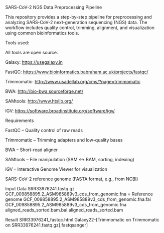 SARS-CoV-2 NGS Data Preprocessing Pipeline

This repository provides a step-by-step pipeline for preprocessing and analyzing SARS-CoV-2 next-generation sequencing (NGS) data. 
The workflow includes quality control, trimming, alignment, and visualization using common bioinformatics tools.



Tools used:

All tools are open source.

Galaxy: https://usegalaxy.in

FastQC: https://www.bioinformatics.babraham.ac.uk/projects/fastqc/

Trimmomatic: http://www.usadellab.org/cms/?page=trimmomatic

BWA: http://bio-bwa.sourceforge.net/

SAMtools: http://www.htslib.org/

IGV: https://software.broadinstitute.org/software/igv/


Requirements

FastQC – Quality control of raw reads

Trimmomatic – Trimming adapters and low-quality bases

BWA – Short-read aligner

SAMtools – File manipulation (SAM ↔ BAM, sorting, indexing)

IGV – Interactive Genome Viewer for visualization

SARS-CoV-2 reference genome (FASTA format, e.g., from NCBI)

Input Data
SRR33976241.fastq.gz
GCF_009858895.2_ASM985889v3_cds_from_genomic.fna = Reference genome
GCF_009858895.2_ASM985889v3_cds_from_genomic.fna.fai
GCF_009858895.2_ASM985889v3_cds_from_genomic.fna
aligned_reads_sorted.bam.bai
aligned_reads_sorted.bam

Result
SRR33976241_fastqc.html
Galaxy22-[Trimmomatic on Trimmomatic on SRR33976241.fastq.gz].fastqsanger]
